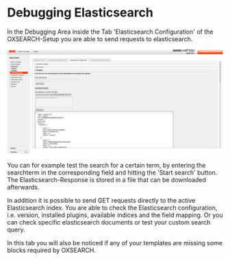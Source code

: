 # Debugging Elasticsearch

In the Debugging Area inside the Tab 'Elasticsearch Configuration' of the OXSEARCH-Setup you are able to send requests to elasticsearch.

![Debugging](img/oxsearch_debug.png)  

You can for example test the search for a certain term, by entering the searchterm in the corresponding field and hitting the 'Start search' button.
The Elasticsearch-Response is stored in a file that can be downloaded afterwards.

In addition it is possible to send GET requests directly to the active Elasticsearch index.
You are able to check the Elasticsearch configuration, i.e. version, installed plugins, available indices and the field mapping.
Or you can check specific elasticsearch documents or test your custom search query.

In this tab you will also be noticed if any of your templates are missing some blocks required by OXSEARCH.




